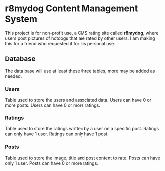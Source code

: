 # r8mydog Content Management System
This project is for non-profit use, a CMS rating site called **r8mydog**, where users post pictures of hotdogs that are rated by other users. I am making this for a friend who requested it for his personal use.

## Database
The data base will use at least these three tables, more may be added as needed.

### Users
Table used to store the users and associated data.
Users can have 0 or more posts.
Users can have 0 or more ratings.

### Ratings
Table used to store the ratings written by a user on a specific post.
Ratings can only have 1 user.
Ratings can only have 1 post.

### Posts
Table used to store the image, title and post content to rate.
Posts can have only 1 user.
Posts can have 0 or more ratings.
